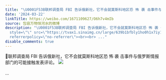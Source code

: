 ```yaml
---
title: "\U0001F53B联邦调查局 FBI 告诉俄新社，它不会就莫斯科地区恐 怖 袭 击事件与俄罗斯情报部门的可能接触发表评论。 [图片]"
date: '2024-03-22'
linkTitle: https://weibo.com/1671109627/O6h7v4mIb
source: 包容万物恒河水的微博
description: "\U0001F53B联邦调查局 FBI 告诉俄新社，它不会就莫斯科地区恐 怖 袭 击事件与俄罗斯情报部门的可能接触发表评论。 <img
  style=\"\" src=\"https://tvax1.sinaimg.cn/large/639b1bfbly1ho0h1x7iy1j20bm02naat.jpg\"
  referrerpolicy=\"no-referrer\"><br><br> ..."
disable_comments: true
---
```

🔻联邦调查局 FBI 告诉俄新社，它不会就莫斯科地区恐 怖 袭 击事件与俄罗斯情报部门的可能接触发表评论。 <img style="" src="https://tvax1.sinaimg.cn/large/639b1bfbly1ho0h1x7iy1j20bm02naat.jpg" referrerpolicy="no-referrer"><br><br> ...